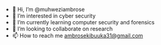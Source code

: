 - 👋 Hi, I’m @muhweziambrose
- 👀 I’m interested in cyber security
- 🌱 I’m currently learning computer security and forensics 
- 💞️ I’m looking to collaborate on research
- 📫 How to reach me ambrosekibuuka31@gmail.com

<!---
muhweziambrose/muhweziambrose is a ✨ special ✨ repository because its `README.md` (this file) appears on your GitHub profile.
You can click the Preview link to take a look at your changes.
--->
